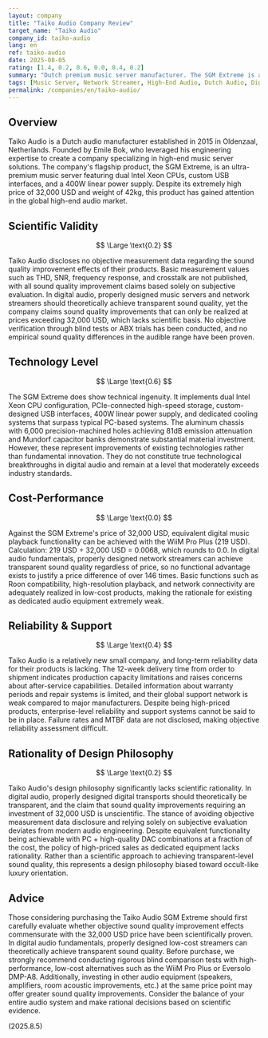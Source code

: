 ```yaml
---
layout: company
title: "Taiko Audio Company Review"
target_name: "Taiko Audio"
company_id: taiko-audio
lang: en
ref: taiko-audio
date: 2025-08-05
rating: [1.4, 0.2, 0.6, 0.0, 0.4, 0.2]
summary: "Dutch premium music server manufacturer. The SGM Extreme is an ultra-expensive 32,000 USD digital transport that claims subjective improvements without scientific measurement data disclosure. Equivalent functionality can be achieved for 219 USD, resulting in extremely poor cost-performance."
tags: [Music Server, Network Streamer, High-End Audio, Dutch Audio, Digital Transport]
permalink: /companies/en/taiko-audio/
---
```


## Overview

Taiko Audio is a Dutch audio manufacturer established in 2015 in Oldenzaal, Netherlands. Founded by Emile Bok, who leveraged his engineering expertise to create a company specializing in high-end music server solutions. The company's flagship product, the SGM Extreme, is an ultra-premium music server featuring dual Intel Xeon CPUs, custom USB interfaces, and a 400W linear power supply. Despite its extremely high price of 32,000 USD and weight of 42kg, this product has gained attention in the global high-end audio market.

## Scientific Validity

$$ \Large \text{0.2} $$

Taiko Audio discloses no objective measurement data regarding the sound quality improvement effects of their products. Basic measurement values such as THD, SNR, frequency response, and crosstalk are not published, with all sound quality improvement claims based solely on subjective evaluation. In digital audio, properly designed music servers and network streamers should theoretically achieve transparent sound quality, yet the company claims sound quality improvements that can only be realized at prices exceeding 32,000 USD, which lacks scientific basis. No objective verification through blind tests or ABX trials has been conducted, and no empirical sound quality differences in the audible range have been proven.

## Technology Level

$$ \Large \text{0.6} $$

The SGM Extreme does show technical ingenuity. It implements dual Intel Xeon CPU configuration, PCIe-connected high-speed storage, custom-designed USB interfaces, 400W linear power supply, and dedicated cooling systems that surpass typical PC-based systems. The aluminum chassis with 6,000 precision-machined holes achieving 81dB emission attenuation and Mundorf capacitor banks demonstrate substantial material investment. However, these represent improvements of existing technologies rather than fundamental innovation. They do not constitute true technological breakthroughs in digital audio and remain at a level that moderately exceeds industry standards.

## Cost-Performance

$$ \Large \text{0.0} $$

Against the SGM Extreme's price of 32,000 USD, equivalent digital music playback functionality can be achieved with the WiiM Pro Plus (219 USD). Calculation: 219 USD ÷ 32,000 USD = 0.0068, which rounds to 0.0. In digital audio fundamentals, properly designed network streamers can achieve transparent sound quality regardless of price, so no functional advantage exists to justify a price difference of over 146 times. Basic functions such as Roon compatibility, high-resolution playback, and network connectivity are adequately realized in low-cost products, making the rationale for existing as dedicated audio equipment extremely weak.

## Reliability & Support

$$ \Large \text{0.4} $$

Taiko Audio is a relatively new small company, and long-term reliability data for their products is lacking. The 12-week delivery time from order to shipment indicates production capacity limitations and raises concerns about after-service capabilities. Detailed information about warranty periods and repair systems is limited, and their global support network is weak compared to major manufacturers. Despite being high-priced products, enterprise-level reliability and support systems cannot be said to be in place. Failure rates and MTBF data are not disclosed, making objective reliability assessment difficult.

## Rationality of Design Philosophy

$$ \Large \text{0.2} $$

Taiko Audio's design philosophy significantly lacks scientific rationality. In digital audio, properly designed digital transports should theoretically be transparent, and the claim that sound quality improvements requiring an investment of 32,000 USD is unscientific. The stance of avoiding objective measurement data disclosure and relying solely on subjective evaluation deviates from modern audio engineering. Despite equivalent functionality being achievable with PC + high-quality DAC combinations at a fraction of the cost, the policy of high-priced sales as dedicated equipment lacks rationality. Rather than a scientific approach to achieving transparent-level sound quality, this represents a design philosophy biased toward occult-like luxury orientation.

## Advice

Those considering purchasing the Taiko Audio SGM Extreme should first carefully evaluate whether objective sound quality improvement effects commensurate with the 32,000 USD price have been scientifically proven. In digital audio fundamentals, properly designed low-cost streamers can theoretically achieve transparent sound quality. Before purchase, we strongly recommend conducting rigorous blind comparison tests with high-performance, low-cost alternatives such as the WiiM Pro Plus or Eversolo DMP-A8. Additionally, investing in other audio equipment (speakers, amplifiers, room acoustic improvements, etc.) at the same price point may offer greater sound quality improvements. Consider the balance of your entire audio system and make rational decisions based on scientific evidence.

(2025.8.5)
